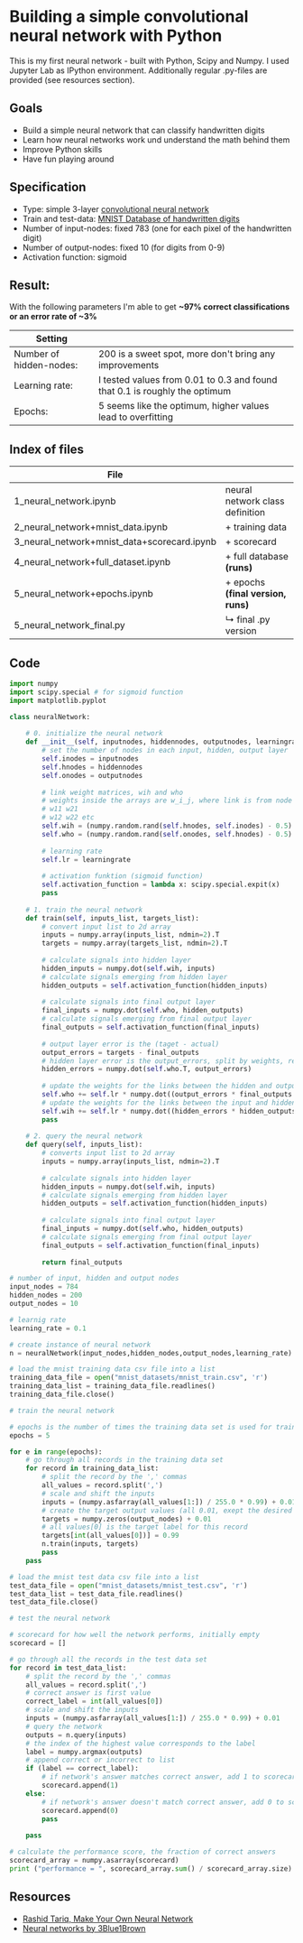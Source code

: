 # Building a simple convolutional neural network with Python

This is my first neural network - built with Python, Scipy and Numpy. I used Jupyter Lab as IPython environment. Additionally regular .py-files are provided (see resources section).

## Goals
- Build a simple neural network that can classify handwritten digits
- Learn how neural networks work und understand the math behind them
- Improve Python skills
- Have fun playing around

## Specification
- Type: simple 3-layer [convolutional neural network](https://en.wikipedia.org/wiki/Convolutional_neural_network)
- Train and test-data: [MNIST Database of handwritten digits](http://yann.lecun.com/exdb/mnist/)
- Number of input-nodes: fixed 783 (one for each pixel of the handwritten digit)
- Number of output-nodes: fixed 10 (for digits from 0-9)
- Activation function: sigmoid

## Result: 
With the following parameters I'm able to get **~97% correct classifications or an error rate of ~3%**

|Setting||
|-|-|
|Number of hidden-nodes:|200 is a sweet spot, more don't bring any improvements|
|Learning rate:|I tested values from 0.01 to 0.3 and found that 0.1 is roughly the optimum|
|Epochs:|5 seems like the optimum, higher values lead to overfitting|

## Index of files
|File||
|-|-|
|1_neural_network.ipynb|neural network class definition|
|2_neural_network+mnist_data.ipynb|+ training data|
|3_neural_network+mnist_data+scorecard.ipynb|+ scorecard|
|4_neural_network+full_dataset.ipynb|+ full database **(runs)**|
|5_neural_network+epochs.ipynb|+ epochs **(final version, runs)**|
|5_neural_network_final.py|↳ final .py version|

## Code
```python
import numpy
import scipy.special # for sigmoid function
import matplotlib.pyplot

class neuralNetwork:
    
    # 0. initialize the neural network
    def __init__(self, inputnodes, hiddennodes, outputnodes, learningrate):
        # set the number of nodes in each input, hidden, output layer
        self.inodes = inputnodes
        self.hnodes = hiddennodes
        self.onodes = outputnodes
        
        # link weight matrices, wih and who
        # weights inside the arrays are w_i_j, where link is from node i to node j in the next layer
        # w11 w21
        # w12 w22 etc
        self.wih = (numpy.random.rand(self.hnodes, self.inodes) - 0.5)
        self.who = (numpy.random.rand(self.onodes, self.hnodes) - 0.5)
        
        # learning rate
        self.lr = learningrate
        
        # activation funktion (sigmoid function)
        self.activation_function = lambda x: scipy.special.expit(x)
        pass
    
    # 1. train the neural network
    def train(self, inputs_list, targets_list):
        # convert input list to 2d array
        inputs = numpy.array(inputs_list, ndmin=2).T
        targets = numpy.array(targets_list, ndmin=2).T
        
        # calculate signals into hidden layer
        hidden_inputs = numpy.dot(self.wih, inputs)
        # calculate signals emerging from hidden layer
        hidden_outputs = self.activation_function(hidden_inputs)
        
        # calculate signals into final output layer
        final_inputs = numpy.dot(self.who, hidden_outputs)
        # calculate signals emerging from final output layer
        final_outputs = self.activation_function(final_inputs)
        
        # output layer error is the (taget - actual)
        output_errors = targets - final_outputs
        # hidden layer error is the output_errors, split by weights, recombined at hidden nodes
        hidden_errors = numpy.dot(self.who.T, output_errors)
        
        # update the weights for the links between the hidden and output layers
        self.who += self.lr * numpy.dot((output_errors * final_outputs * (1.0 - final_outputs)), numpy.transpose(hidden_outputs))
        # update the weights for the links between the input and hidden layers
        self.wih += self.lr * numpy.dot((hidden_errors * hidden_outputs * (1.0 - hidden_outputs)), numpy.transpose(inputs))
        pass
    
    # 2. query the neural network
    def query(self, inputs_list):
        # converts input list to 2d array
        inputs = numpy.array(inputs_list, ndmin=2).T
        
        # calculate signals into hidden layer
        hidden_inputs = numpy.dot(self.wih, inputs)
        # calculate signals emerging from hidden layer
        hidden_outputs = self.activation_function(hidden_inputs)
        
        # calculate signals into final output layer
        final_inputs = numpy.dot(self.who, hidden_outputs)
        # calculate signals emerging from final output layer
        final_outputs = self.activation_function(final_inputs)
        
        return final_outputs

# number of input, hidden and output nodes
input_nodes = 784
hidden_nodes = 200
output_nodes = 10

# learnig rate
learning_rate = 0.1

# create instance of neural network
n = neuralNetwork(input_nodes,hidden_nodes,output_nodes,learning_rate)
```
```python
# load the mnist training data csv file into a list
training_data_file = open("mnist_datasets/mnist_train.csv", 'r')
training_data_list = training_data_file.readlines()
training_data_file.close()

# train the neural network

# epochs is the number of times the training data set is used for training
epochs = 5

for e in range(epochs):
    # go through all records in the training data set
    for record in training_data_list:
        # split the record by the ',' commas
        all_values = record.split(',')
        # scale and shift the inputs
        inputs = (numpy.asfarray(all_values[1:]) / 255.0 * 0.99) + 0.01
        # create the target output values (all 0.01, exept the desired label which is 0.99)
        targets = numpy.zeros(output_nodes) + 0.01
        # all values[0] is the target label for this record
        targets[int(all_values[0])] = 0.99
        n.train(inputs, targets)
        pass
    pass

# load the mnist test data csv file into a list
test_data_file = open("mnist_datasets/mnist_test.csv", 'r')
test_data_list = test_data_file.readlines()
test_data_file.close()

# test the neural network

# scorecard for how well the network performs, initially empty
scorecard = []

# go through all the records in the test data set
for record in test_data_list:
    # split the record by the ',' commas
    all_values = record.split(',')
    # correct answer is first value
    correct_label = int(all_values[0])
    # scale and shift the inputs
    inputs = (numpy.asfarray(all_values[1:]) / 255.0 * 0.99) + 0.01
    # query the network
    outputs = n.query(inputs)
    # the index of the highest value corresponds to the label
    label = numpy.argmax(outputs)
    # append correct or incorrect to list
    if (label == correct_label):
        # if network's answer matches correct answer, add 1 to scorecard
        scorecard.append(1)
    else:
        # if network's answer doesn't match correct answer, add 0 to scorecard
        scorecard.append(0)
        pass
    
    pass

# calculate the performance score, the fraction of correct answers
scorecard_array = numpy.asarray(scorecard)
print ("performance = ", scorecard_array.sum() / scorecard_array.size)
```

## Resources
- [Rashid Tariq, Make Your Own Neural Network](https://www.amazon.com/dp/1530826608/ref=cm_sw_em_r_mt_dp_U_AhERCbJ9PXK12)
- [Neural networks by 3Blue1Brown](https://www.youtube.com/playlist?list=PLZHQObOWTQDNU6R1_67000Dx_ZCJB-3pi)